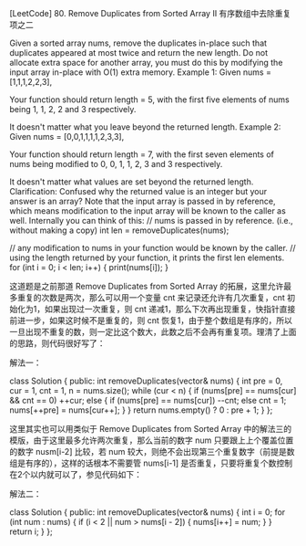 [LeetCode] 80. Remove Duplicates from Sorted Array II 有序数组中去除重复项之二 

 
Given a sorted array nums, remove the duplicates in-place such that duplicates appeared at most twice and return the new length.
Do not allocate extra space for another array, you must do this by modifying the input array in-place with O(1) extra memory.
Example 1:
Given nums = [1,1,1,2,2,3],

Your function should return length = 5, with the first five elements of nums being 1, 1, 2, 2 and 3 respectively.

It doesn't matter what you leave beyond the returned length.
Example 2:
Given nums = [0,0,1,1,1,1,2,3,3],

Your function should return length = 7, with the first seven elements of nums being modified to 0, 0, 1, 1, 2, 3 and 3 respectively.

It doesn't matter what values are set beyond the returned length.
Clarification:
Confused why the returned value is an integer but your answer is an array?
Note that the input array is passed in by reference, which means modification to the input array will be known to the caller as well.
Internally you can think of this:
// nums is passed in by reference. (i.e., without making a copy)
int len = removeDuplicates(nums);

// any modification to nums in your function would be known by the caller.
// using the length returned by your function, it prints the first len elements.
for (int i = 0; i < len; i++) {
    print(nums[i]);
}
 
这道题是之前那道 Remove Duplicates from Sorted Array 的拓展，这里允许最多重复的次数是两次，那么可以用一个变量 cnt 来记录还允许有几次重复，cnt 初始化为1，如果出现过一次重复，则 cnt 递减1，那么下次再出现重复，快指针直接前进一步，如果这时候不是重复的，则 cnt 恢复1，由于整个数组是有序的，所以一旦出现不重复的数，则一定比这个数大，此数之后不会再有重复项。理清了上面的思路，则代码很好写了：
 
解法一：

class Solution {
public:
    int removeDuplicates(vector<int>& nums) {
        int pre = 0, cur = 1, cnt = 1, n = nums.size();
        while (cur < n) {
            if (nums[pre] == nums[cur] && cnt == 0) ++cur;
            else {
                if (nums[pre] == nums[cur]) --cnt;
                else cnt = 1;
                nums[++pre] = nums[cur++];
            }
        }
        return nums.empty() ? 0 : pre + 1;
    }
};

 
这里其实也可以用类似于 Remove Duplicates from Sorted Array 中的解法三的模版，由于这里最多允许两次重复，那么当前的数字 num 只要跟上上个覆盖位置的数字 nusm[i-2] 比较，若 num 较大，则绝不会出现第三个重复数字（前提是数组是有序的），这样的话根本不需要管 nums[i-1] 是否重复，只要将重复个数控制在2个以内就可以了，参见代码如下：
 
解法二：

class Solution {
public:
    int removeDuplicates(vector<int>& nums) {
        int i = 0;
        for (int num : nums) {
            if (i < 2 || num > nums[i - 2]) {
                nums[i++] = num;
            }
        }
        return i;
    }
};